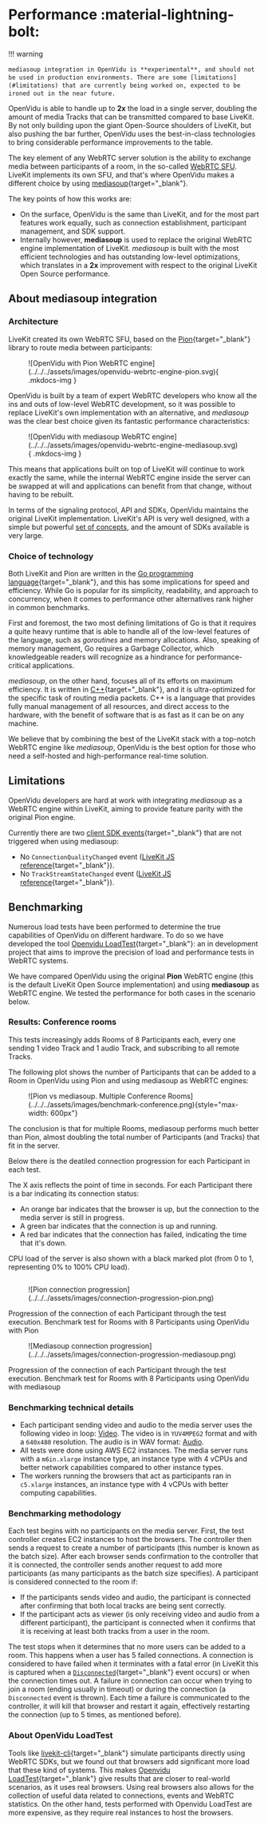 # Performance :material-lightning-bolt:

!!! warning

    mediasoup integration in OpenVidu is **experimental**, and should not be used in production environments. There are some [limitations](#limitations) that are currently being worked on, expected to be ironed out in the near future.

OpenVidu is able to handle up to **2x** the load in a single server, doubling the amount of media Tracks that can be transmitted compared to base LiveKit. By not only building upon the giant Open-Source shoulders of LiveKit, but also pushing the bar further, OpenVidu uses the best-in-class technologies to bring considerable performance improvements to the table.

The key element of any WebRTC server solution is the ability to exchange media between participants of a room, in the so-called [WebRTC SFU](../../comparing-openvidu.md#openvidu-vs-sfus). LiveKit implements its own SFU, and that's where OpenVidu makes a different choice by using [mediasoup](https://mediasoup.org/){target="\_blank"}.

The key points of how this works are:

- On the surface, OpenVidu is the same than LiveKit, and for the most part features work equally, such as connection establishment, participant management, and SDK support.
- Internally however, **mediasoup** is used to replace the original WebRTC engine implementation of LiveKit. *mediasoup* is built with the most efficient technologies and has outstanding low-level optimizations, which translates in a **2x** improvement with respect to the original LiveKit Open Source performance.

## About mediasoup integration

### Architecture

LiveKit created its own WebRTC SFU, based on the [Pion](https://github.com/pion/webrtc){target="\_blank"} library to route media between participants:

<figure markdown>
  ![OpenVidu with Pion WebRTC engine](../../../assets/images/openvidu-webrtc-engine-pion.svg){ .mkdocs-img }
</figure>

OpenVidu is built by a team of expert WebRTC developers who know all the ins and outs of low-level WebRTC development, so it was possible to replace LiveKit's own implementation with an alternative, and *mediasoup* was the clear best choice given its fantastic performance characteristics:

<figure markdown>
  ![OpenVidu with mediasoup WebRTC engine](../../../assets/images/openvidu-webrtc-engine-mediasoup.svg){ .mkdocs-img }
</figure>

This means that applications built on top of LiveKit will continue to work exactly the same, while the internal WebRTC engine inside the server can be swapped at will and applications can benefit from that change, without having to be rebuilt.

In terms of the signaling protocol, API and SDKs, OpenVidu maintains the original LiveKit implementation. LiveKit's API is very well designed, with a simple but powerful [set of concepts](../../getting-started.md#basic-concepts), and the amount of SDKs available is very large.

### Choice of technology

Both LiveKit and Pion are written in the [Go programming language](https://go.dev/){target="\_blank"}, and this has some implications for speed and efficiency. While Go is popular for its simplicity, readability, and approach to concurrency, when it comes to performance other alternatives rank higher in common benchmarks.

First and foremost, the two most defining limitations of Go is that it requires a quite heavy runtime that is able to handle all of the low-level features of the language, such as *goroutines* and memory allocations. Also, speaking of memory management, Go requires a Garbage Collector, which knowledgeable readers will recognize as a hindrance for performance-critical applications.

*mediasoup*, on the other hand, focuses all of its efforts on maximum efficiency. It is written in [C++](https://isocpp.org/){target="\_blank"}, and it is ultra-optimized for the specific task of routing media packets. C++ is a language that provides fully manual management of all resources, and direct access to the hardware, with the benefit of software that is as fast as it can be on any machine.

We believe that by combining the best of the LiveKit stack with a top-notch WebRTC engine like *mediasoup*, OpenVidu is the best option for those who need a self-hosted and high-performance real-time solution.

## Limitations

OpenVidu developers are hard at work with integrating *mediasoup* as a WebRTC engine within LiveKit, aiming to provide feature parity with the original Pion engine.

Currently there are two [client SDK events](https://docs.livekit.io/home/client/events/#Events){target="\_blank"} that are not triggered when using mediasoup:

- No `ConnectionQualityChanged` event ([LiveKit JS reference](https://docs.livekit.io/client-sdk-js/enums/RoomEvent.html#ConnectionQualityChanged){target="\_blank"}).
- No `TrackStreamStateChanged` event ([LiveKit JS reference](https://docs.livekit.io/client-sdk-js/enums/RoomEvent.html#TrackStreamStateChanged){target="\_blank"}).

## Benchmarking

Numerous load tests have been performed to determine the true capabilities of OpenVidu on different hardware. To do so we have developed the tool [Openvidu LoadTest](https://github.com/OpenVidu/openvidu-loadtest){target="\_blank"}: an in development project that aims to improve the precision of load and performance tests in WebRTC systems.

We have compared OpenVidu using the original **Pion** WebRTC engine (this is the default LiveKit Open Source implementation) and using **mediasoup** as WebRTC engine. We tested the performance for both cases in the scenario below.

### Results: Conference rooms

This tests increasingly adds Rooms of 8 Participants each, every one sending 1 video Track and 1 audio Track, and subscribing to all remote Tracks.

The following plot shows the number of Participants that can be added to a Room in OpenVidu using Pion and using mediasoup as WebRTC engines:

<figure markdown>
  ![Pion vs mediasoup. Multiple Conference Rooms](../../../assets/images/benchmark-conference.png){style="max-width: 600px"}
</figure>

The conclusion is that for multiple Rooms, mediasoup performs much better than Pion, almost doubling the total number of Participants (and Tracks) that fit in the server.

Below there is the deatiled connection progression for each Participant in each test.

The X axis reflects the point of time in seconds. For each Participant there is a bar indicating its connection status:

- An orange bar indicates that the browser is up, but the connection to the media server is still in progress.
- A green bar indicates that the connection is up and running.
- A red bar indicates that the connection has failed, indicating the time that it's down.

CPU load of the server is also shown with a black marked plot (from 0 to 1, representing 0% to 100% CPU load).

<div style="display: flex; align-items: center; flex-flow: row wrap; justify-content: center;" markdown>
<div class="grid-50 tablet-grid-50" markdown>
<figure markdown>
![Pion connection progression](../../../assets/images/connection-progression-pion.png)
</figure>
<figcaption>Progression of the connection of each Participant through the test execution. Benchmark test for Rooms with 8 Participants using OpenVidu with Pion</figcaption>
</div>
<div class="grid-50 tablet-grid-50" markdown>
<figure markdown>
![Mediasoup connection progression](../../../assets/images/connection-progression-mediasoup.png)
</figure>
<figcaption>Progression of the connection of each Participant through the test execution. Benchmark test for Rooms with 8 Participants using OpenVidu with mediasoup</figcaption>
</div>
</div>

### Benchmarking technical details

- Each participant sending video and audio to the media server uses the following video in loop: [Video](https://openvidu-loadtest-mediafiles.s3.amazonaws.com/interview_480p_30fps.y4m). The video is in `YUV4MPEG2` format and with a `640x480` resolution. The audio is in WAV format: [Audio](https://openvidu-loadtest-mediafiles.s3.amazonaws.com/interview.wav).
- All tests were done using AWS EC2 instances. The media server runs with a `m6in.xlarge` instance type, an instance type with 4 vCPUs and better network capabilities compared to other instance types.
- The workers running the browsers that act as participants ran in `c5.xlarge` instances, an instance type with 4 vCPUs with better computing capabilities.

### Benchmarking methodology

Each test begins with no participants on the media server. First, the test controller creates EC2 instances to host the browsers. The controller then sends a request to create a number of participants (this number is known as the batch size). After each browser sends confirmation to the controller that it is connected, the controller sends another request to add more participants (as many participants as the batch size specifies). A participant is considered connected to the room if:

- If the participants sends video and audio, the participant is connected after confirming that both local tracks are being sent correctly.
- If the participant acts as viewer (is only receiving video and audio from a different participant), the participant is connected when it confirms that it is receiving at least both tracks from a user in the room.

The test stops when it determines that no more users can be added to a room. This happens when a user has 5 failed connections. A connection is considered to have failed when it terminates with a fatal error (in LiveKit this is captured when a [`Disconnected`](https://docs.livekit.io/home/client/events/#Events){target="\_blank"} event occurs) or when the connection times out. A failure in connection can occur when trying to join a room (ending usually in timeout) or during the connection (a `Disconnected` event is thrown). Each time a failure is communicated to the controller, it will kill that browser and restart it again, effectively restarting the connection (up to 5 times, as mentioned before).

### About OpenVidu LoadTest

Tools like [livekit-cli](https://github.com/livekit/livekit-cli){target="\_blank"} simulate participants directly using WebRTC SDKs, but we found out that browsers add significant more load that these kind of systems. This makes [Openvidu LoadTest](https://github.com/OpenVidu/openvidu-loadtest){target="\_blank"} give results that are closer to real-world scenarios, as it uses real browsers. Using real browsers also allows for the collection of useful data related to connections, events and WebRTC statistics. On the other hand, tests performed with Openvidu LoadTest are more expensive, as they require real instances to host the browsers.
